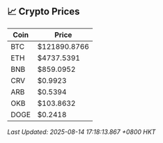 ## 📈 Crypto Prices

| Coin | Price |
| ---- | ----- |
| BTC | $121890.8766 |
| ETH | $4737.5391 |
| BNB | $859.0952 |
| CRV | $0.9923 |
| ARB | $0.5394 |
| OKB | $103.8632 |
| DOGE | $0.2418 |

_Last Updated: 2025-08-14 17:18:13.867 +0800 HKT_